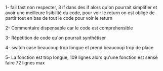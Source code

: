 1- fail fast non respecter, 3 if dans des if alors qu'on pourrait simplifier et avoir une meilleure lisibilité du code, pour voir le return on est obligé de partir tout en bas de tout le code pour voir le return

2- Commentaire dispensable car le code est comprehensible

3- Répétition de code qu'on pourrait synthétiser

4- switch case beaucoup trop longue et prend beaucoup trop de place

5- La fonction est trop longue, 109 lignes alors qu'une fonction est sensé faire 72 lignes max